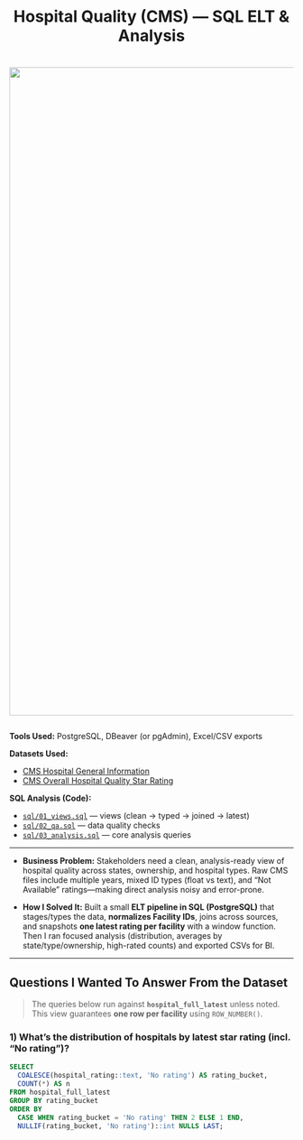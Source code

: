 # <p align="center">Hospital Quality (CMS) — SQL ELT & Analysis</p>
# <p align="center"><img width="2560" height="1149" alt="image" src="https://github.com/user-attachments/assets/44d61456-46a7-4fcc-889f-613a0d4b6b65" />
</p>

**Tools Used:** PostgreSQL, DBeaver (or pgAdmin), Excel/CSV exports

**Datasets Used:**  
- [CMS Hospital General Information](https://data.cms.gov/provider-data/dataset/xubh-q36u)  
- [CMS Overall Hospital Quality Star Rating](https://data.cms.gov/provider-data/topics/hospitals/overall-hospital-quality-star-rating/)

**SQL Analysis (Code):**  
- [`sql/01_views.sql`](blob:https://github.com/33903721-d6ab-4685-89a2-27589ed17948) — views (clean → typed → joined → latest)  
- [`sql/02_qa.sql`](sql/02_qa.sql) — data quality checks  
- [`sql/03_analysis.sql`](sql/03_analysis.sql) — core analysis queries

---

- **Business Problem:** Stakeholders need a clean, analysis-ready view of hospital quality across states, ownership, and hospital types. Raw CMS files include multiple years, mixed ID types (float vs text), and “Not Available” ratings—making direct analysis noisy and error-prone.

- **How I Solved It:** Built a small **ELT pipeline in SQL (PostgreSQL)** that stages/types the data, **normalizes Facility IDs**, joins across sources, and snapshots **one latest rating per facility** with a window function. Then I ran focused analysis (distribution, averages by state/type/ownership, high-rated counts) and exported CSVs for BI.

---

## Questions I Wanted To Answer From the Dataset

> The queries below run against **`hospital_full_latest`** unless noted.  
> This view guarantees **one row per facility** using `ROW_NUMBER()`.

### 1) What’s the distribution of hospitals by latest star rating (incl. “No rating”)?
```sql
SELECT
  COALESCE(hospital_rating::text, 'No rating') AS rating_bucket,
  COUNT(*) AS n
FROM hospital_full_latest
GROUP BY rating_bucket
ORDER BY
  CASE WHEN rating_bucket = 'No rating' THEN 2 ELSE 1 END,
  NULLIF(rating_bucket, 'No rating')::int NULLS LAST;

